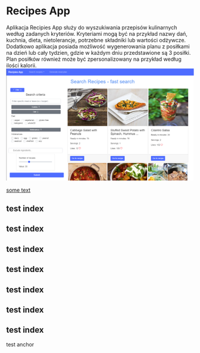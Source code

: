 # Recipes App
Aplikacja Recipies App służy do wyszukiwania przepisów kulinarnych według zadanych kryteriów. Kryteriami mogą być na przykład nazwy dań, kuchnia, dieta, nietolerancje, potrzebne składniki lub wartości odżywcze.
Dodatkowo aplikacja posiada możliwość wygenerowania planu z posiłkami na dzień lub cały tydzien, gdzie w każdym dniu przedstawione są 3 posiłki. Plan posiłków również może być zpersonalizowany na przykład według ilości kalorii.
<br>
<img src="main_screen.png" alt="drawing" width="1000rem"/>


[some text](#anchor)


## test index
## test index
## test index
## test index
## test index
## test index
## test index














<a name="anchor"></a>test anchor